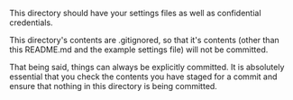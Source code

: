 This directory should have your settings files as well as confidential credentials.

This directory's contents are .gitignored, so that it's contents (other than this README.md and
the example settings file) will not be committed.

That being said, things can always be explicitly committed. It is absolutely essential that you check
the contents you have staged for a commit and ensure that nothing in this directory is being committed.

